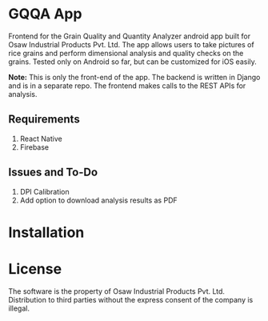 # GQQA App

Frontend for the Grain Quality and Quantity Analyzer android app built for Osaw Industrial Products Pvt. Ltd. The app allows users to take pictures of rice grains and perform dimensional analysis and quality checks on the grains.
Tested only on Android so far, but can be customized for iOS easily. 

**Note:** This is only the front-end of the app. The backend is written in Django and is in a separate repo. The frontend makes calls to the REST APIs for analysis.

## Requirements
1. React Native
2. Firebase

## Issues and To-Do
1. DPI Calibration
2. Add option to download analysis results as PDF

# Installation

# License
The software is the property of Osaw Industrial Products Pvt. Ltd. Distribution to third parties without the express consent of the company is illegal.
